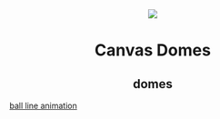 <div align= "center">
<img  src="https://imgs.builtcat.top/Canvas Deoms.png" />
<h1>Canvas Domes</h1>
</div>

<h2 align="center"> domes </h2>

[ball line animation](https://builtcat.github.io/canvas-domes/ball-line-animation)
